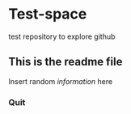 # Test-space
test repository to explore github

## This is the readme file
Insert random *information* here
### Quit
